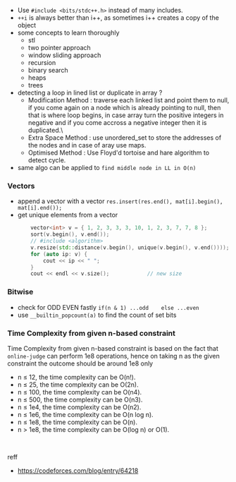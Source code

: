 - Use `#include <bits/stdc++.h>` instead of many includes.
- `++i` is always better than i++, as sometimes i++ creates a copy of the object
- some concepts to learn thoroughly
    - stl
    - two pointer approach
    - window sliding approach
    - recursion
    - binary search
    - heaps
    - trees
- detecting a loop in lined list or duplicate in array ?
    - Modification Method : traverse each linked list and point them to null, if you come again on a node which is already pointing to null, then that is where loop begins, in case array turn the positive integers in negative and if you come accross a negative integer then it is duplicated.\
    - Extra Space Method : use unordered_set to store the addresses of the nodes and in case of aray use maps. 
    - Optimised Method : Use Floyd'd tortoise and hare algorithm to detect cycle. 
- same algo can be applied to `find middle node in LL in O(n)`

### Vectors
- append a vector with a vector `res.insert(res.end(), mat[i].begin(), mat[i].end());`
- get unique elements from a vector
    ```cpp
        vector<int> v = { 1, 2, 3, 3, 3, 10, 1, 2, 3, 7, 7, 8 };
        sort(v.begin(), v.end());
        // #include <algorithm>
        v.resize(std::distance(v.begin(), unique(v.begin(), v.end())));
        for (auto ip: v) {
            cout << ip << " ";
        }
        cout << endl << v.size();            // new size
    ```


### Bitwise
- check for ODD EVEN fastly `if(n & 1) ...odd    else ...even`
- use `__builtin_popcount(a)` to find the count of set bits


### Time Complexity from given n-based constraint
Time Complexity from given n-based constraint is based on the fact that `online-judge` can perform 1e8 operations, hence on taking n as the given constraint the outcome should be around 1e8 only
- n ≤ 12, the time complexity can be O(n!).
- n ≤ 25, the time complexity can be O(2n).
- n ≤ 100, the time complexity can be O(n4).
- n ≤ 500, the time complexity can be O(n3).
- n ≤ 1e4, the time complexity can be O(n2).
- n ≤ 1e6, the time complexity can be O(n log n).
- n ≤ 1e8, the time complexity can be O(n).
- n > 1e8, the time complexity can be O(log n) or O(1).

<br>

reff
- https://codeforces.com/blog/entry/64218